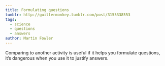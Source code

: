 ```yaml
---
title: Formulating questions
tumblr: http://guillermonkey.tumblr.com/post/3155338553
tags:
  - science
  - questions
  - answers
author: Martin Fowler
---
```


Comparing to another activity is useful if it helps you formulate questions, it’s dangerous when you use it to justify answers.
